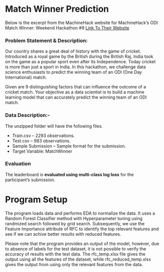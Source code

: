 # Match Winner Prediction

Below is the excerpt from the MachineHack website for MachineHack’s ODI Match Winner: Weekend Hackathon #9 [Link To Their Website](https://www.machinehack.com/hackathons/odi_match_winner_weekend_hackathon_9)

### **Problem Statement & Description:**

Our country shares a great deal of history with the game of cricket. Introduced as a royal game by the British during the British Raj, India took on the game as a popular sport even after its Independence. Today cricket is more than just a sport in India. In this hackathon, we challenge data science enthusiasts to predict the winning team of an ODI (One Day International) match.

Given are 9 distinguishing factors that can influence the outcome of a cricket match. Your objective as a data scientist is to build a machine learning model that can accurately predict the winning team of an ODI match.

### **Data Description:-**

The unzipped folder will have the following files.

* Train.csv –  2293 observations.
* Test.csv –  983 observations.
* Sample Submission – Sample format for the submission.
* Target Variable: MatchWinner

### **Evaluation**

The leaderboard is **evaluated using multi-class log loss** for the participant’s submission.



# Program Setup

The program loads data and performs EDA to normalize the data.
It uses a Random Forest Classifier method with Hyperparameter tuning using randmized search followed by grid search.
Subsequently, we use the Feature Importance attribute of RFC to identify the top relevant features and see if we can achive better results with reduced features.

Please note that the program provides an output of the model, however, due to absence of labels for the test dataset, it is not possible to verify the accuracy of results with the test data. The rfc_temp.xlsx file gives the output using all the features of the dataset, while rfc_reduced_temp.xlsx gives the output from using only the relevant features from the data.
